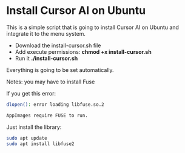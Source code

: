 # Install Cursor AI on Ubuntu

This is a simple script that is going to install Cursor AI on Ubuntu and integrate it to the menu system.

- Download the install-cursor.sh file
- Add execute permissions: **chmod +x install-cursor.sh**
- Run it **./install-cursor.sh**

Everything is going to be set automatically.

Notes: you may have to install Fuse

If you get this error:

```bash
dlopen(): error loading libfuse.so.2

AppImages require FUSE to run.
```
Just install the library:

```bash
sudo apt update
sudo apt install libfuse2
```
